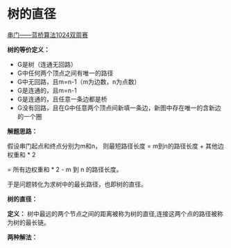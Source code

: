# 树的直径

[串门——蓝桥算法1024双周赛](https://www.lanqiao.cn/problems/5890/learning/?contest\_id=145)

**树的等价定义：**

* G是树（连通无回路）
* G中任何两个顶点之间有唯一的路径
* G中无回路，且m=n-1（m为边数，n为点数）
* G是连通的，且m=n-1
* G是连通的，且任意一条边都是桥
* G没有回路，且在G中任意两个顶点间新填一条边，新图中存在唯一的含新边的一个圈

**解题思路：**

假设串门起点和终点分别为m和n， 则最短路径长度 =  m到n的路径长度 + 其他边权重和 \* 2

\= 所有边权重和 \* 2 - m 到 n 的路径长度。

于是问题转化为求树中的最长路径，也即树的直径。

**树的直径：**

**定义：** 树中最远的两个节点之间的距离被称为树的直径,连接这两个点的路径被称为树的最长链。

**两种解法：**

